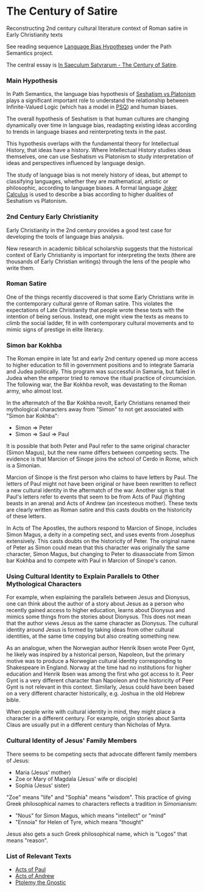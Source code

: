 # The Century of Satire
Reconstructing 2nd century cultural literature context of Roman satire in Early Christianity texts

See reading sequence [Language Bias Hypotheses](https://github.com/advancedresearch/path_semantics/blob/master/sequences.md#language-bias-hypotheses) under the Path Semantics project.

The central essay is [In Saeculum Satyrarum - The Century of Satire](https://github.com/advancedresearch/path_semantics/blob/master/papers-wip2/the-century-of-satire.pdf).

### Main Hypothesis

In Path Semantics, the language bias hypothesis of [Seshatism vs Platonism](https://advancedresearch.github.io/avatar-extensions/summary.html#seshatism-vs-platonism) plays a significant important role
to understand the relationship between Infinite-Valued Logic (which has a model in [PSQ](https://advancedresearch.github.io/quality/summary.html#psq---path-semantical-quantum-propositional-logic)) and human biases.

The overall hypothesis of Seshatism is that human cultures are changing dynamically over time in language bias,
readapting existing ideas according to trends in language biases and reinterpreting texts in the past.

This hypothesis overlaps with the fundamental theory for Intellectual History, that ideas have a history.
Where Intellectual History studies ideas themselves, one can use Seshatism vs Platonism to study interpretation of ideas and perspectives influenced by language design.

The study of language bias is not merely history of ideas,
but attempt to classifying languages, whether they are mathematical, artistic or philosophic, according to language biases.
A formal language [Joker Calculus](https://github.com/advancedresearch/joker_calculus) is used to describe a bias
according to higher dualities of Seshatism vs Platonism.

### 2nd Century Early Christianity

Early Christianity in the 2nd century provides a good test case for developing the tools of language bias analysis.

New research in academic biblical scholarship suggests that the historical context of Early Christianity is important
for interpreting the texts (there are thousands of Early Christian writings) through the lens of the people who write them.

### Roman Satire

One of the things recently discovered is that some Early Christians write in the contemporary cultural genre of Roman satire.
This violates the expectations of Late Christianity that people wrote these texts with the intention of being serious.
Instead, one might view the texts as means to climb the social ladder, fit in with contemporary cultural movements
and to mimic signs of prestige in elite literacy.

### Simon bar Kokhba

The Roman empire in late 1st and early 2nd century opened up more access to higher education to fill
in government positions and to integrate Samaria and Judea politically.
This program was successful in Samaria, but failed in Judea when the emperor tried to remove the ritual practice of circumcision.
The following war, the Bar Kokhba revolt, was devastating to the Roman army, who almost lost.

In the aftermatch of the Bar Kokhba revolt, Early Christians renamed their mythological characters away from "Simon" to not
get associated with "Simon bar Kokhba":

- Simon => Peter
- Simon => Saul => Paul

It is possible that both Peter and Paul refer to the same original character (Simon Magus), but the new name differs between competing sects.
The evidence is that Marcion of Sinope joins the school of Cerdo in Rome, which is a Simonian.

Marcion of Sinope is the first person who claims to have letters by Paul.
The letters of Paul might not have been original or have been rewritten to reflect a new cultural identity in the aftermatch of the war.
Another sign is that Paul's letters refer to events that seem to be from Acts of Paul (fighting beasts in an arena) and Acts of Andrew (an incesteous mother).
These texts are clearly written as Roman satire and this casts doubts on the historicity of these letters.

In Acts of The Apostles, the authors respond to Marcion of Sinope,
includes Simon Magus, a deity in a competing sect,
and uses events from Josephus extensively.
This casts doubts on the historicity of Peter.
The original name of Peter as Simon could mean that this character was originally the same character, Simon Magus,
but changing to Peter to disassociate from Simon bar Kokhba and to compete with Paul in Marcion of Sinope's canon.

### Using Cultural Identity to Explain Parallels to Other Mythological Characters

For example, when explaining the parallels between Jesus and Dionysus,
one can think about the author of a story about Jesus as a person who recently gained access to higher education,
learns about Dionysus and mimics some things from the stories about Dionysus.
This does not mean that the author views Jesus as the same character as Dionysus.
The cultural identity around Jesus is formed by taking ideas from other cultural identities,
at the same time copying but also creating something new.

As an analogue, when the Norwegian author Henrik Ibsen wrote Peer Gynt,
he likely was inspired by a historical person, Napoleon,
but the primary motive was to produce a Norwegian cultural identity corresponding to Shakespeare in England.
Norway at the time had no institutions for higher education and Henrik Ibsen was among the first who got access to it.
Peer Gynt is a very different character than Napoleon and the historicity of Peer Gynt is not relevant in this context.
Similarly, Jesus could have been based on a very different character historically, e.g. Joshua in the old Hebrew bible.

When people write with cultural identity in mind, they might place a character in a different century.
For example, origin stories about Santa Claus are usually put in a different century than Nicholas of Myra.

### Cultural Identity of Jesus' Family Members

There seems to be competing sects that advocate different family members of Jesus:

- Maria (Jesus' mother)
- Zoe or Mary of Magdala (Jesus' wife or disciple)
- Sophia  (Jesus' sister)

"Zoe" means "life" and "Sophia" means "wisdom".
This practice of giving Greek philosophical names to characters reflects a tradition in Simonianism:

- "Nous" for Simon Magus, which means "intellect" or "mind"
- "Ennoia" for Helen of Tyre, which means "thought"

Jesus also gets a such Greek philosophical name, which is "Logos" that means "reason".

### List of Relevant Texts

- [Acts of Paul](http://www.earlychristianwritings.com/actspaul.html)
- [Acts of Andrew](http://www.earlychristianwritings.com/actsandrew.html)
- [Ptolemy the Gnostic](http://www.earlychristianwritings.com/text/flora.html)
